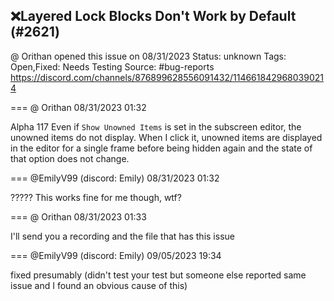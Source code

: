 ## ❌Layered Lock Blocks Don't Work by Default (#2621)
@ Orithan opened this issue on 08/31/2023
Status: unknown
Tags: Open,Fixed: Needs Testing
Source: #bug-reports https://discord.com/channels/876899628556091432/1146618429680390214


=== @ Orithan 08/31/2023 01:32

Alpha 117
Even if ``Show Unowned Items`` is set in the subscreen editor, the unowned items do not display. When I click it, unowned items are displayed in the editor for a single frame before being hidden again and the state of that option does not change.

=== @EmilyV99 (discord: Emily) 08/31/2023 01:32

?????
This works fine for me though, wtf?

=== @ Orithan 08/31/2023 01:33

I'll send you a recording and the file that has this issue

=== @EmilyV99 (discord: Emily) 09/05/2023 19:34

fixed
presumably
(didn't test your test but someone else reported same issue and I found an obvious cause of this)
